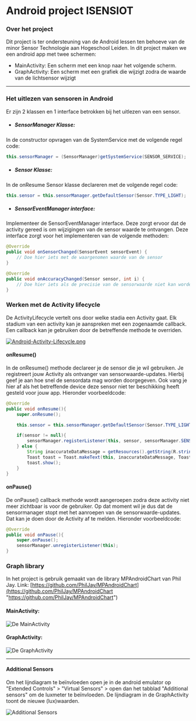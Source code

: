 # Android project ISENSIOT

### Over het project
Dit project is ter ondersteuning van de Android lessen ten behoeve van de minor Sensor Technologie aan Hogeschool Leiden. 
In dit project maken we een android app met twee schermen:
- MainActivity: Een scherm met een knop naar het volgende scherm. 
- GraphActivity: Een scherm met een grafiek die wijzigt zodra de waarde van de lichtsensor wijzigt


------------

### Het uitlezen van sensoren in Android
Er zijn 2 klassen en 1 interface betrokken bij het uitlezen van een sensor.


- ##### SensorManager Klasse:
In de constructor opvragen van de SystemService met de volgende regel code:
```java
this.sensorManager = (SensorManager)getSystemService(SENSOR_SERVICE);
```


- ##### Sensor Klasse:
In de onResume Sensor klasse declareren met de volgende regel code:
```java
this.sensor = this.sensorManager.getDefaultSensor(Sensor.TYPE_LIGHT);
```

- ##### SensorEventManager interface:
Implementeer de SensorEventManager interface. Deze zorgt ervoor dat de activity gereed is om wijzigingen van de sensor waarde te ontvangen. Deze interface zorgt voor het implementeren van de volgende methoden:
```java
@Override
public void onSensorChanged(SensorEvent sensorEvent) {
	// Doe hier iets met de waargenomen waarde van de sensor
}

@Override
public void onAccuracyChanged(Sensor sensor, int i) {
	// Doe hier iets als de precisie van de sensorwaarde niet kan worden gewaarborgd
}

```

### Werken met de Activity lifecycle
De ActivityLifecycle vertelt ons door welke stadia een Activity gaat. Elk stadium van een activity kan je aanspreken met een zogenaamde callback. Een callback kan je gebruiken door de betreffende methode te overriden.

[![Android-Activity-Lifecycle.png](https://i.postimg.cc/28M49x1x/Android-Activity-Lifecycle.png)](https://postimg.cc/565Y6LqH)

#### onResume()
In de onResume() methode declareer je de sensor die je wil gebruiken. Je registreert jouw Activity als ontvanger van sensorwaarde-updates. Hierbij geef je aan hoe snel de sensordata mag worden doorgegeven. Ook vang je hier af als het betreffende device deze sensor niet ter beschikking heeft gesteld voor jouw app. Hieronder voorbeeldcode: 
```java
@Override
public void onResume(){
	super.onResume();

	this.sensor = this.sensorManager.getDefaultSensor(Sensor.TYPE_LIGHT);

	if(sensor != null){
		sensorManager.registerListener(this, sensor, sensorManager.SENSOR_DELAY_FASTEST);
	} else {
		String inaccurateDataMessage = getResources().getString(R.string.sensorNotAvailable);
		Toast toast = Toast.makeText(this, inaccurateDataMessage, Toast.LENGTH_SHORT);
		toast.show();
	}
}
```

#### onPause()
De onPause() callback methode wordt aangeroepen zodra deze activity niet meer zichtbaar is voor de gebruiker. Op dat moment wil je dus dat de sensormanager stopt met het aanroepen van de sensorwaarde-updates. Dat kan je doen door de Activity af te melden. Hieronder voorbeeldcode: 
```java
@Override
public void onPause(){
	super.onPause();
	sensorManager.unregisterListener(this);
}
```



### Graph library
In het project is gebruik gemaakt van de library MPAndroidChart van Phil Jay. 
Link: [https://github.com/PhilJay/MPAndroidChart](https://github.com/PhilJay/MPAndroidChart "https://github.com/PhilJay/MPAndroidChart")



#### MainActivity:
![De MainActivity](https://i.postimg.cc/G9Lc7b38/main-Activity.png "De MainActivity")

#### GraphActivity:
![De GraphActivity](https://i.postimg.cc/K40mCC49/graph-Activity.png "De GraphActivity")


------------
#### Additional Sensors
Om het lijndiagram te beïnvloeden open je in de android emulator op "Extended Controls" > "Virtual Sensors" > open dan het tabblad "Additional sensors" om de luxmeter te beïnvloeden. De lijndiagram in de GraphActivity toont de nieuwe (lux)waarden.

![Additional Sensors](https://i.postimg.cc/64ptyfbL/additional-sensors.png "Additional Sensors")